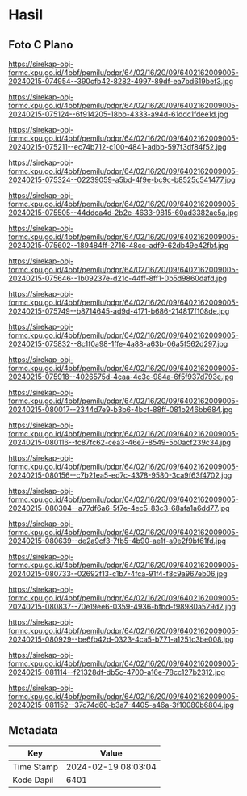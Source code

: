 # Hasil

## Foto C Plano

https://sirekap-obj-formc.kpu.go.id/4bbf/pemilu/pdpr/64/02/16/20/09/6402162009005-20240215-074954--390cfb42-8282-4997-89df-ea7bd619bef3.jpg

https://sirekap-obj-formc.kpu.go.id/4bbf/pemilu/pdpr/64/02/16/20/09/6402162009005-20240215-075124--6f914205-18bb-4333-a94d-61ddc1fdee1d.jpg

https://sirekap-obj-formc.kpu.go.id/4bbf/pemilu/pdpr/64/02/16/20/09/6402162009005-20240215-075211--ec74b712-c100-4841-adbb-597f3df84f52.jpg

https://sirekap-obj-formc.kpu.go.id/4bbf/pemilu/pdpr/64/02/16/20/09/6402162009005-20240215-075324--02239059-a5bd-4f9e-bc9c-b8525c541477.jpg

https://sirekap-obj-formc.kpu.go.id/4bbf/pemilu/pdpr/64/02/16/20/09/6402162009005-20240215-075505--44ddca4d-2b2e-4633-9815-60ad3382ae5a.jpg

https://sirekap-obj-formc.kpu.go.id/4bbf/pemilu/pdpr/64/02/16/20/09/6402162009005-20240215-075602--189484ff-2716-48cc-adf9-62db49e42fbf.jpg

https://sirekap-obj-formc.kpu.go.id/4bbf/pemilu/pdpr/64/02/16/20/09/6402162009005-20240215-075646--1b09237e-d21c-44ff-8ff1-0b5d9860dafd.jpg

https://sirekap-obj-formc.kpu.go.id/4bbf/pemilu/pdpr/64/02/16/20/09/6402162009005-20240215-075749--b8714645-ad9d-4171-b686-214817f108de.jpg

https://sirekap-obj-formc.kpu.go.id/4bbf/pemilu/pdpr/64/02/16/20/09/6402162009005-20240215-075832--8c1f0a98-1ffe-4a88-a63b-06a5f562d297.jpg

https://sirekap-obj-formc.kpu.go.id/4bbf/pemilu/pdpr/64/02/16/20/09/6402162009005-20240215-075918--4026575d-4caa-4c3c-984a-6f5f937d793e.jpg

https://sirekap-obj-formc.kpu.go.id/4bbf/pemilu/pdpr/64/02/16/20/09/6402162009005-20240215-080017--2344d7e9-b3b6-4bcf-88ff-081b246bb684.jpg

https://sirekap-obj-formc.kpu.go.id/4bbf/pemilu/pdpr/64/02/16/20/09/6402162009005-20240215-080116--fc87fc62-cea3-46e7-8549-5b0acf239c34.jpg

https://sirekap-obj-formc.kpu.go.id/4bbf/pemilu/pdpr/64/02/16/20/09/6402162009005-20240215-080156--c7b21ea5-ed7c-4378-9580-3ca9f63f4702.jpg

https://sirekap-obj-formc.kpu.go.id/4bbf/pemilu/pdpr/64/02/16/20/09/6402162009005-20240215-080304--a77df6a6-5f7e-4ec5-83c3-68afa1a6dd77.jpg

https://sirekap-obj-formc.kpu.go.id/4bbf/pemilu/pdpr/64/02/16/20/09/6402162009005-20240215-080639--de2a9cf3-7fb5-4b90-ae1f-a9e2f9bf61fd.jpg

https://sirekap-obj-formc.kpu.go.id/4bbf/pemilu/pdpr/64/02/16/20/09/6402162009005-20240215-080733--02692f13-c1b7-4fca-91f4-f8c9a967eb06.jpg

https://sirekap-obj-formc.kpu.go.id/4bbf/pemilu/pdpr/64/02/16/20/09/6402162009005-20240215-080837--70e19ee6-0359-4936-bfbd-f98980a529d2.jpg

https://sirekap-obj-formc.kpu.go.id/4bbf/pemilu/pdpr/64/02/16/20/09/6402162009005-20240215-080929--be6fb42d-0323-4ca5-b771-a1251c3be008.jpg

https://sirekap-obj-formc.kpu.go.id/4bbf/pemilu/pdpr/64/02/16/20/09/6402162009005-20240215-081114--f21328df-db5c-4700-a16e-78cc127b2312.jpg

https://sirekap-obj-formc.kpu.go.id/4bbf/pemilu/pdpr/64/02/16/20/09/6402162009005-20240215-081152--37c74d60-b3a7-4405-a46a-3f10080b6804.jpg


## Metadata

| Key        | Value               |
| ---------- | ------------------- |
| Time Stamp | 2024-02-19 08:03:04 |
| Kode Dapil | 6401                |



